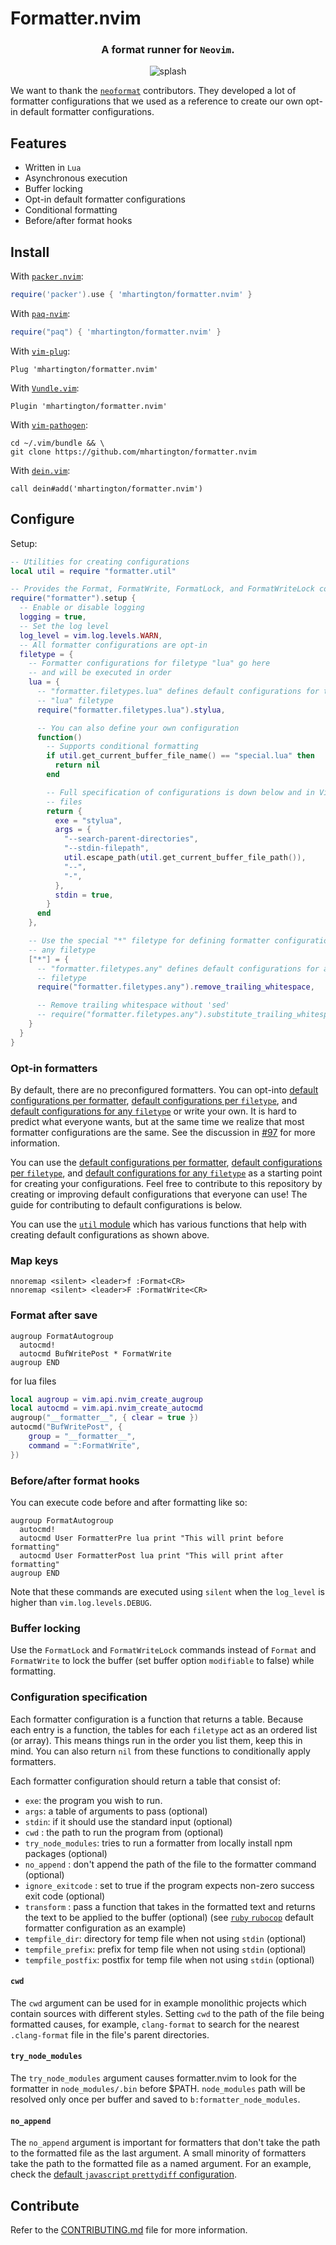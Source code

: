 # Formatter.nvim

<div align="center">
  <h3>A format runner for <code>Neovim</code>.</h3>
  <img src="asset/splash.gif" alt="splash" />
</div>

We want to thank the [`neoformat`](https://github.com/sbdchd/neoformat)
contributors. They developed a lot of formatter configurations that we used as
a reference to create our own opt-in default formatter configurations.

## Features

- Written in `Lua`
- Asynchronous execution
- Buffer locking
- Opt-in default formatter configurations
- Conditional formatting
- Before/after format hooks

## Install

With [`packer.nvim`](https://github.com/wbthomason/packer.nvim):
```lua
require('packer').use { 'mhartington/formatter.nvim' }
```

With [`paq-nvim`](https://github.com/savq/paq-nvim):
```lua
require("paq") { 'mhartington/formatter.nvim' }
```

With [`vim-plug`](https://github.com/junegunn/vim-plug):
```vim
Plug 'mhartington/formatter.nvim'
```

With [`Vundle.vim`](https://github.com/VundleVim/Vundle.vim):
```vim
Plugin 'mhartington/formatter.nvim'
```

With [`vim-pathogen`](https://github.com/tpope/vim-pathogen):
```shell
cd ~/.vim/bundle && \
git clone https://github.com/mhartington/formatter.nvim
```

With [`dein.vim`](https://github.com/Shougo/dein.vim):
```vim
call dein#add('mhartington/formatter.nvim')
```

## Configure

Setup:

```lua
-- Utilities for creating configurations
local util = require "formatter.util"

-- Provides the Format, FormatWrite, FormatLock, and FormatWriteLock commands
require("formatter").setup {
  -- Enable or disable logging
  logging = true,
  -- Set the log level
  log_level = vim.log.levels.WARN,
  -- All formatter configurations are opt-in
  filetype = {
    -- Formatter configurations for filetype "lua" go here
    -- and will be executed in order
    lua = {
      -- "formatter.filetypes.lua" defines default configurations for the
      -- "lua" filetype
      require("formatter.filetypes.lua").stylua,

      -- You can also define your own configuration
      function()
        -- Supports conditional formatting
        if util.get_current_buffer_file_name() == "special.lua" then
          return nil
        end

        -- Full specification of configurations is down below and in Vim help
        -- files
        return {
          exe = "stylua",
          args = {
            "--search-parent-directories",
            "--stdin-filepath",
            util.escape_path(util.get_current_buffer_file_path()),
            "--",
            "-",
          },
          stdin = true,
        }
      end
    },

    -- Use the special "*" filetype for defining formatter configurations on
    -- any filetype
    ["*"] = {
      -- "formatter.filetypes.any" defines default configurations for any
      -- filetype
      require("formatter.filetypes.any").remove_trailing_whitespace,

      -- Remove trailing whitespace without 'sed'
      -- require("formatter.filetypes.any").substitute_trailing_whitespace,
    }
  }
}
```

### Opt-in formatters

By default, there are no preconfigured formatters. You can opt-into
[default configurations per formatter](lua/formatter/defaults),
[default configurations per `filetype`](lua/formatter/filetypes), and
[default configurations for any `filetype`](lua/formatter/filetypes/any.lua)
or write your own. It is hard to predict what everyone wants, but
at the same time we realize that most formatter configurations are the same.
See the discussion in
[#97](https://github.com/mhartington/formatter.nvim/issues/97) for more
information.

You can use the
[default configurations per formatter](lua/formatter/defaults),
[default configurations per `filetype`](lua/formatter/filetypes), and
[default configurations for any `filetype`](lua/formatter/filetypes/any.lua)
as a starting point for creating your configurations.
Feel free to contribute to this repository by creating or improving default
configurations that everyone can use! The guide for contributing to default
configurations is below.

You can use the [`util` module](lua/formatter/util.lua) which has various
functions that help with creating default configurations as shown above.

### Map keys

```vim
nnoremap <silent> <leader>f :Format<CR>
nnoremap <silent> <leader>F :FormatWrite<CR>
```

### Format after save

```vim
augroup FormatAutogroup
  autocmd!
  autocmd BufWritePost * FormatWrite
augroup END
```
for lua files

```lua
local augroup = vim.api.nvim_create_augroup
local autocmd = vim.api.nvim_create_autocmd
augroup("__formatter__", { clear = true })
autocmd("BufWritePost", {
	group = "__formatter__",
	command = ":FormatWrite",
})

```



### Before/after format hooks

You can execute code before and after formatting like so:
```vim
augroup FormatAutogroup
  autocmd!
  autocmd User FormatterPre lua print "This will print before formatting"
  autocmd User FormatterPost lua print "This will print after formatting"
augroup END
```

Note that these commands are executed using `silent` when the `log_level`
is higher than `vim.log.levels.DEBUG`.

### Buffer locking

Use the `FormatLock` and `FormatWriteLock` commands instead of `Format` and
`FormatWrite` to lock the buffer (set buffer option `modifiable` to false)
while formatting.

### Configuration specification

Each formatter configuration is a function that returns a table. Because
each entry is a function, the tables for each `filetype` act as an ordered list
(or array). This means things run in the order you list them, keep this
in mind. You can also return `nil` from these functions to conditionally apply
formatters.

Each formatter configuration should return a table that consist of:

- `exe`: the program you wish to run.
- `args`: a table of arguments to pass (optional)
- `stdin`: if it should use the standard input (optional)
- `cwd` : the path to run the program from (optional)
- `try_node_modules`: tries to run a formatter from locally install npm
  packages (optional)
- `no_append` : don't append the path of the file to the formatter command
  (optional)
- `ignore_exitcode` : set to true if the program expects non-zero success exit
  code (optional)
- `transform` : pass a function that takes in the formatted text and returns
  the text to be applied to the buffer (optional) (see
  [`ruby` `rubocop`](https://github.com/mhartington/formatter.nvim/blob/af59d125957b49577acdc927c013436f209c9843/lua/formatter/filetypes/ruby.lua#L16) default formatter
  configuration as an example)
- `tempfile_dir`: directory for temp file when not using `stdin` (optional)
- `tempfile_prefix`: prefix for temp file when not using `stdin` (optional)
- `tempfile_postfix`: postfix for temp file when not using `stdin` (optional)

#### `cwd`

The `cwd` argument can be used for in example monolithic projects which contain
sources with different styles. Setting `cwd` to the path of the file being
formatted causes, for example, `clang-format` to search for the nearest
`.clang-format` file in the file's parent directories.

#### `try_node_modules`

The `try_node_modules` argument causes formatter.nvim to look for the formatter
in `node_modules/.bin` before $PATH. `node_modules` path will be resolved only
once per buffer and saved to `b:formatter_node_modules`.

#### `no_append`

The `no_append` argument is important for formatters that don't take the path
to the formatted file as the last argument. A small minority of formatters take
the path to the formatted file as a named argument. For an example, check the
[default `javascript` `prettydiff` configuration](lua/formatter/filetypes/javascript.lua).

## Contribute

Refer to the [CONTRIBUTING.md](CONTRIBUTING.md) file for more information.
